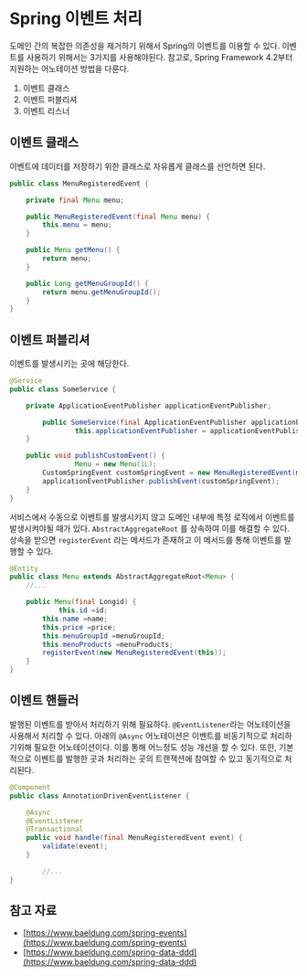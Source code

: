 # Spring 이벤트 처리

도메인 간의 복잡한 의존성을 제거하기 위해서 Spring의 이벤트를 이용할 수 있다. 이벤트를 사용하기 위해서는 3가지를 사용해야된다. 참고로, Spring Framework 4.2부터 지원하는 어노테이션 방법을 다룬다.

1. 이벤트 클래스
2. 이벤트 퍼블리셔
3. 이벤트 리스너

## 이벤트 클래스

이벤트에 데이터를 저장하기 위한 클래스로 자유롭게 클래스를 선언하면 된다.

```java
public class MenuRegisteredEvent {

    private final Menu menu;

    public MenuRegisteredEvent(final Menu menu) {
        this.menu = menu;
    }

    public Menu getMenu() {
        return menu;
    }

    public Long getMenuGroupId() {
        return menu.getMenuGroupId();
    }
}
```

## 이벤트 퍼블리셔

이벤트를 발생시키는 곳에 해당한다. 

```java
@Service
public class SomeService {

    private ApplicationEventPublisher applicationEventPublisher;

		public SomeService(final ApplicationEventPublisher applicationEvnetPublisher) {
				this.applicationEventPublisher = applicationEventPublisher;
	}

    public void publishCustomEvent() {
				Menu = new Menu(1L);
        CustomSpringEvent customSpringEvent = new MenuRegisteredEvent(menu);
        applicationEventPublisher.publishEvent(customSpringEvent);
    }
}
```

서비스에서 수동으로 이벤트를 발생시키지 않고 도메인 내부에 특정 로직에서 이벤트를 발생시켜야될 때가 있다. `AbstractAggregateRoot` 를 상속하여 이를 해결할 수 있다. 상속을 받으면 `registerEvent` 라는 메서드가 존재하고 이 메서드를 통해 이벤트를 발행할 수 있다.

```java
@Entity
public class Menu extends AbstractAggregateRoot<Menu> {
	//...

	public Menu(final Longid) {
			this.id =id;
	    this.name =name;
	    this.price =price;
	    this.menuGroupId =menuGroupId;
	    this.menuProducts =menuProducts;
	    registerEvent(new MenuRegisteredEvent(this));
	}
}
```

## 이벤트 핸들러

발행된 이벤트를 받아서 처리하기 위해 필요하다. `@EventListener`라는 어노테이션을 사용해서 처리할 수 있다. 아래의 `@Async` 어노테이션은 이벤트를 비동기적으로 처리하기위해 필요한 어노테이션이다. 이를 통해 어느정도 성능 개선을 할 수 있다. 또한, 기본적으로 이벤트를 발행한 곳과 처리하는 곳의 트랜잭션에 참여할 수 있고 동기적으로 처리된다.

```java
@Component
public class AnnotationDrivenEventListener {

    @Async
    @EventListener
    @Transactional
    public void handle(final MenuRegisteredEvent event) {
        validate(event);
    }

		//...
}
```

## 참고 자료

- [https://www.baeldung.com/spring-events](https://www.baeldung.com/spring-events)
- [https://www.baeldung.com/spring-data-ddd](https://www.baeldung.com/spring-data-ddd)